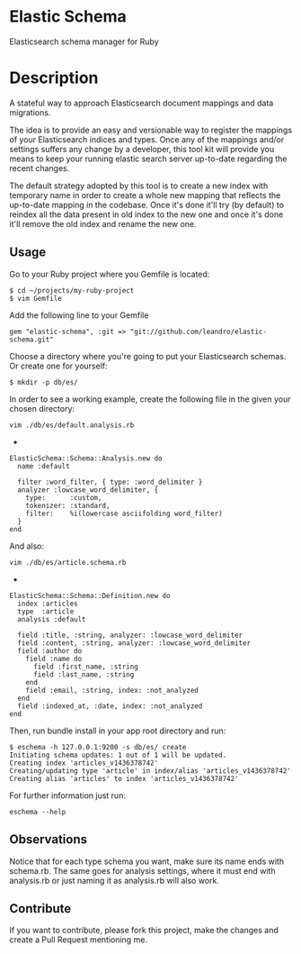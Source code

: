 # Elastic Schema

Elasticsearch schema manager for Ruby

# Description

A stateful way to approach Elasticsearch document mappings and data migrations.

The idea is to provide an easy and versionable way to register the mappings of your Elasticsearch indices and types.
Once any of the mappings and/or settings suffers any change by a developer, this tool kit will provide you means to keep your running elastic search server up-to-date regarding the recent changes.

The default strategy adopted by this tool is to create a new index with temporary name in order to create a whole new mapping that reflects the up-to-date mapping in the codebase. Once it's done it'll try (by default) to reindex all the data present in old index to the new one and once it's done it'll remove the old index and rename the new one.

## Usage

Go to your Ruby project where you Gemfile is located:

    $ cd ~/projects/my-ruby-project
    $ vim Gemfile

Add the following line to your Gemfile

    gem "elastic-schema", :git => "git://github.com/leandro/elastic-schema.git"

Choose a directory where you're going to put your Elasticsearch schemas. Or create one for yourself:

    $ mkdir -p db/es/

In order to see a working example, create the following file in the given your chosen directory:

    vim ./db/es/default.analysis.rb
-

    ElasticSchema::Schema::Analysis.new do
      name :default

      filter :word_filter, { type: :word_delimiter }
      analyzer :lowcase_word_delimiter, {
        type:      :custom,
        tokenizer: :standard,
        filter:    %i(lowercase asciifolding word_filter)
      }
    end

And also:

    vim ./db/es/article.schema.rb
-

    ElasticSchema::Schema::Definition.new do
      index :articles
      type  :article
      analysis :default

      field :title, :string, analyzer: :lowcase_word_delimiter
      field :content, :string, analyzer: :lowcase_word_delimiter
      field :author do
        field :name do
          field :first_name, :string
          field :last_name, :string
        end
        field :email, :string, index: :not_analyzed
      end
      field :indexed_at, :date, index: :not_analyzed
    end

Then, run bundle install in your app root directory and run:

    $ eschema -h 127.0.0.1:9200 -s db/es/ create
    Initiating schema updates: 1 out of 1 will be updated.
    Creating index 'articles_v1436378742'
    Creating/updating type 'article' in index/alias 'articles_v1436378742'
    Creating alias 'articles' to index 'articles_v1436378742'

For further information just run:

    eschema --help

## Observations

Notice that for each type schema you want, make sure its name ends with schema.rb.
The same goes for analysis settings, where it must end with analysis.rb or just naming it as analysis.rb will also work.

## Contribute

If you want to contribute, please fork this project, make the changes and create a Pull Request mentioning me.
